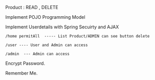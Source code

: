 Product : READ , DELETE

Implement POJO Programming Model

Implement Userdetails with Spring Secuirty and AJAX 

	/home permitAll  ----- List Product/ADMIN can see button delete

	/user ---- User and Admin can access

	/admin  --- Admin can access

Encrypt Password.

Remember Me.